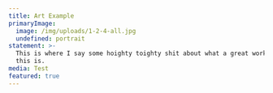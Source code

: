 ```yaml
---
title: Art Example
primaryImage:
  image: /img/uploads/1-2-4-all.jpg
  undefined: portrait
statement: >-
  This is where I say some hoighty toighty shit about what a great work of art
  this is.
media: Test
featured: true
---
```


